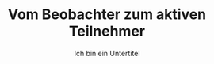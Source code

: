 ---
layout: trend
title: Vom Beobachter zum aktiven Teilnehmer
subtitle: Ich bin ein Untertitel
teaser-img: "editorial.svg"
---